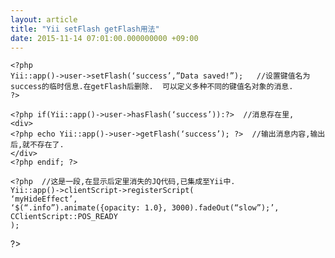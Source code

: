 ```yaml
---
layout: article
title: "Yii setFlash getFlash用法"
date: 2015-11-14 07:01:00.000000000 +09:00
---
```


    <?php
    Yii::app()->user->setFlash(‘success’,”Data saved!”);   //设置键值名为success的临时信息.在getFlash后删除.  可以定义多种不同的键值名对象的消息.
    ?>

    <?php if(Yii::app()->user->hasFlash(‘success’)):?>  //消息存在里,
    <div>
    <?php echo Yii::app()->user->getFlash(‘success’); ?>  //输出消息内容,输出后,就不存在了.
    </div>
    <?php endif; ?>

    <?php  //这是一段,在显示后定里消失的JQ代码,已集成至Yii中.
    Yii::app()->clientScript->registerScript(
    ‘myHideEffect’,
    ‘$(“.info”).animate({opacity: 1.0}, 3000).fadeOut(“slow”);’,
    CClientScript::POS_READY
    );

?>

